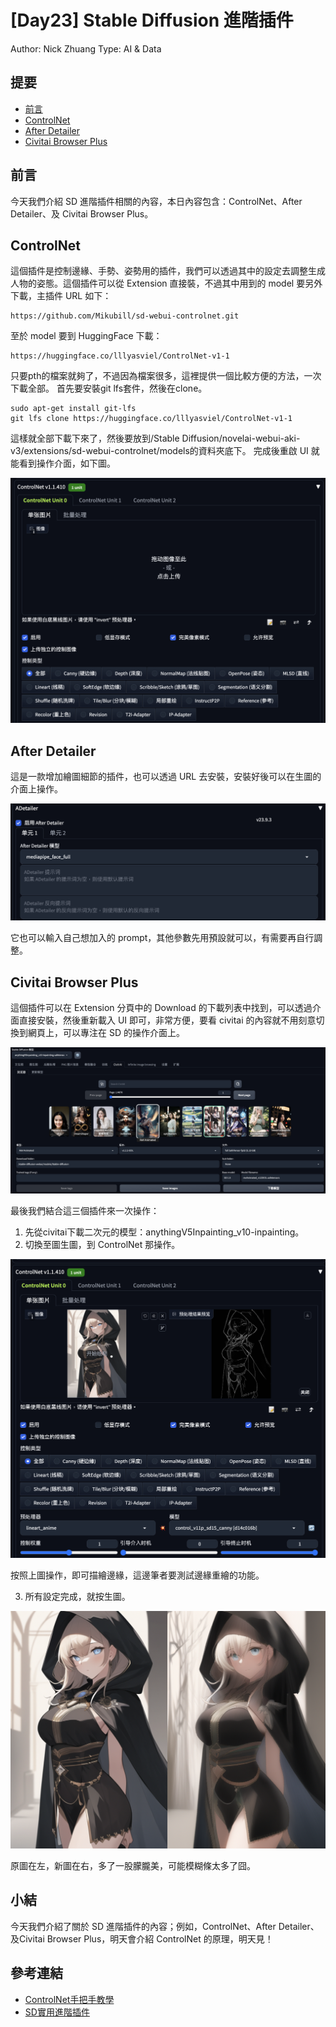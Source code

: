 # [Day23] Stable Diffusion 進階插件

Author: Nick Zhuang
Type: AI & Data

## 提要

- [前言](#前言)
- [ControlNet](#controlnet)
- [After Detailer](#after-detailer)
- [Civitai Browser Plus](#civitai-browser-plus)

## 前言

今天我們介紹 SD 進階插件相關的內容，本日內容包含：ControlNet、After Detailer、及 Civitai Browser Plus。

## ControlNet

這個插件是控制邊緣、手勢、姿勢用的插件，我們可以透過其中的設定去調整生成人物的姿態。這個插件可以從 Extension 直接裝，不過其中用到的 model 要另外下載，主插件 URL 如下：

```
https://github.com/Mikubill/sd-webui-controlnet.git
```

至於 model 要到 HuggingFace 下載：

```
https://huggingface.co/lllyasviel/ControlNet-v1-1
```

只要pth的檔案就夠了，不過因為檔案很多，這裡提供一個比較方便的方法，一次下載全部。
首先要安裝git lfs套件，然後在clone。

```
sudo apt-get install git-lfs
git lfs clone https://huggingface.co/lllyasviel/ControlNet-v1-1
```

這樣就全部下載下來了，然後要放到/Stable Diffusion/novelai-webui-aki-v3/extensions/sd-webui-controlnet/models的資料夾底下。
完成後重啟 UI 就能看到操作介面，如下圖。

![1696750852707](image/README/1696750852707.png)

## After Detailer

這是一款增加繪圖細節的插件，也可以透過 URL 去安裝，安裝好後可以在生圖的介面上操作。

![1696749085169](image/README/1696749085169.png)

它也可以輸入自己想加入的 prompt，其他參數先用預設就可以，有需要再自行調整。

## Civitai Browser Plus

這個插件可以在 Extension 分頁中的 Download 的下載列表中找到，可以透過介面直接安裝，然後重新載入 UI 即可，非常方便，要看 civitai 的內容就不用刻意切換到網頁上，可以專注在 SD 的操作介面上。

![1696748448197](image/README/1696748448197.png)

最後我們結合這三個插件來一次操作：

1. 先從civitai下載二次元的模型：anythingV5Inpainting_v10-inpainting。
2. 切換至圖生圖，到 ControlNet 那操作。

![1696749695115](image/README/1696749695115.png)

按照上圖操作，即可描繪邊緣，這邊筆者要測試邊緣重繪的功能。

3. 所有設定完成，就按生圖。

![1696749936411](image/README/1696749936411.png)

原圖在左，新圖在右，多了一股朦朧美，可能模糊條太多了囧。

## 小結

今天我們介紹了關於 SD 進階插件的內容；例如，ControlNet、After Detailer、及Civitai Browser Plus，明天會介紹 ControlNet 的原理，明天見！

## 參考連結

- [ControlNet手把手教學](https://www.uisdc.com/controlnet-v1-1)
- [SD實用進階插件](https://www.uisdc.com/stable-diffusion-webui-3)
